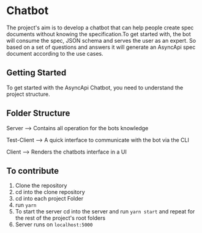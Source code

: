 # Chatbot
The project's aim is to develop a chatbot that can help people create spec documents without knowing the specification.To get started with, the bot will consume the spec, JSON schema and serves the user as an expert. So based on a set of questions and answers it will generate an AsyncApi spec document according to the use cases.

## Getting Started
To get started with the AsyncApi Chatbot, you need to understand the project structure.

## Folder Structure
Server --> Contains all operation for the bots knowledge

Test-Client --> A quick interface to communicate with the bot via the CLI

Client --> Renders the chatbots interface in a UI

## To contribute

1. Clone the repository
2. cd into the clone repository
3. cd into each project Folder
4. run `yarn`
5. To start the server cd into the server and run `yarn start` and repeat for the rest of the project's root folders
6. Server runs on `localhost:5000`
